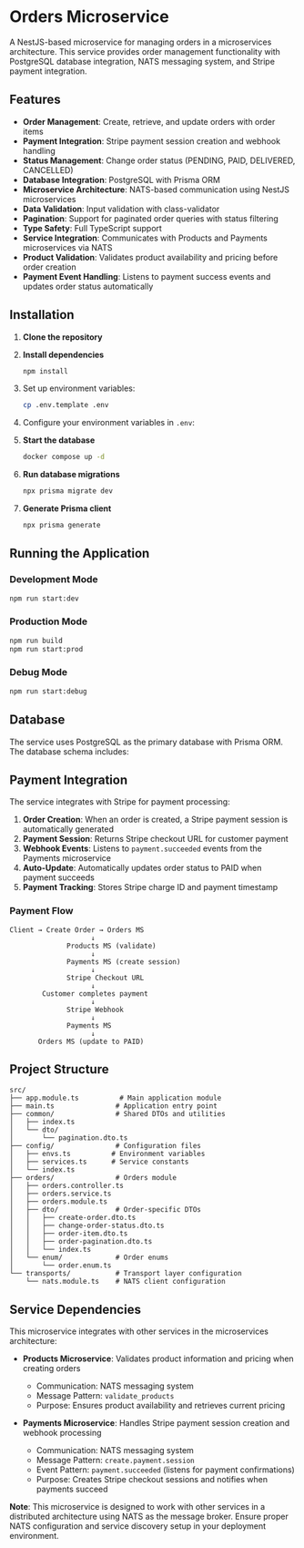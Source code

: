 # Orders Microservice

A NestJS-based microservice for managing orders in a microservices architecture. This service provides order management functionality with PostgreSQL database integration, NATS messaging system, and Stripe payment integration.

## Features

- **Order Management**: Create, retrieve, and update orders with order items
- **Payment Integration**: Stripe payment session creation and webhook handling
- **Status Management**: Change order status (PENDING, PAID, DELIVERED, CANCELLED)
- **Database Integration**: PostgreSQL with Prisma ORM
- **Microservice Architecture**: NATS-based communication using NestJS microservices
- **Data Validation**: Input validation with class-validator
- **Pagination**: Support for paginated order queries with status filtering
- **Type Safety**: Full TypeScript support
- **Service Integration**: Communicates with Products and Payments microservices via NATS
- **Product Validation**: Validates product availability and pricing before order creation
- **Payment Event Handling**: Listens to payment success events and updates order status automatically

## Installation

1. **Clone the repository**

2. **Install dependencies**
   ```bash
   npm install
   ```

3. Set up environment variables:
    ```bash
    cp .env.template .env
    ```

4. Configure your environment variables in `.env`:

5. **Start the database**
   ```bash
   docker compose up -d
   ```

6. **Run database migrations**
   ```bash
   npx prisma migrate dev
   ```

7. **Generate Prisma client**
   ```bash
   npx prisma generate
   ```

## Running the Application

### Development Mode
```bash
npm run start:dev
```

### Production Mode
```bash
npm run build
npm run start:prod
```

### Debug Mode
```bash
npm run start:debug
```

## Database

The service uses PostgreSQL as the primary database with Prisma ORM. The database schema includes:

## Payment Integration

The service integrates with Stripe for payment processing:

1. **Order Creation**: When an order is created, a Stripe payment session is automatically generated
2. **Payment Session**: Returns Stripe checkout URL for customer payment
3. **Webhook Events**: Listens to `payment.succeeded` events from the Payments microservice
4. **Auto-Update**: Automatically updates order status to PAID when payment succeeds
5. **Payment Tracking**: Stores Stripe charge ID and payment timestamp

### Payment Flow
```
Client → Create Order → Orders MS
                    ↓
              Products MS (validate)
                    ↓
              Payments MS (create session)
                    ↓
              Stripe Checkout URL
                    ↓
        Customer completes payment
                    ↓
              Stripe Webhook
                    ↓
              Payments MS
                    ↓
       Orders MS (update to PAID)
```

## Project Structure

```
src/
├── app.module.ts          # Main application module
├── main.ts               # Application entry point
├── common/               # Shared DTOs and utilities
│   ├── index.ts
│   └── dto/
│       └── pagination.dto.ts
├── config/               # Configuration files
│   ├── envs.ts          # Environment variables
│   ├── services.ts      # Service constants
│   └── index.ts
├── orders/               # Orders module
│   ├── orders.controller.ts
│   ├── orders.service.ts
│   ├── orders.module.ts
│   ├── dto/              # Order-specific DTOs
│   │   ├── create-order.dto.ts
│   │   ├── change-order-status.dto.ts
│   │   ├── order-item.dto.ts
│   │   ├── order-pagination.dto.ts
│   │   └── index.ts
│   └── enum/             # Order enums
│       └── order.enum.ts
└── transports/           # Transport layer configuration
    └── nats.module.ts    # NATS client configuration
```

## Service Dependencies

This microservice integrates with other services in the microservices architecture:

- **Products Microservice**: Validates product information and pricing when creating orders
  - Communication: NATS messaging system
  - Message Pattern: `validate_products`
  - Purpose: Ensures product availability and retrieves current pricing

- **Payments Microservice**: Handles Stripe payment session creation and webhook processing
  - Communication: NATS messaging system
  - Message Pattern: `create.payment.session`
  - Event Pattern: `payment.succeeded` (listens for payment confirmations)
  - Purpose: Creates Stripe checkout sessions and notifies when payments succeed

**Note**: This microservice is designed to work with other services in a distributed architecture using NATS as the message broker. Ensure proper NATS configuration and service discovery setup in your deployment environment.
